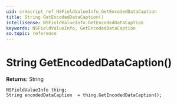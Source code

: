 ```yaml
---
uid: crmscript_ref_NSFieldValueInfo_GetEncodedDataCaption
title: String GetEncodedDataCaption()
intellisense: NSFieldValueInfo.GetEncodedDataCaption
keywords: NSFieldValueInfo, GetEncodedDataCaption
so.topic: reference
---
```


# String GetEncodedDataCaption()

**Returns:** String

```crmscript
NSFieldValueInfo thing;
String encodedDataCaption  = thing.GetEncodedDataCaption();
```

